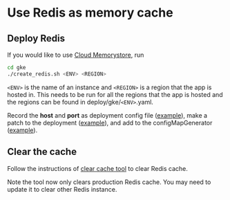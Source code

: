 # Use Redis as memory cache

## Deploy Redis

If you would like to use [Cloud Memorystore](https://cloud.google.com/memorystore/docs/redis/quickstart-gcloud), run

```bash
cd gke
./create_redis.sh <ENV> <REGION>
```

`<ENV>` is the name of an instance and `<REGION>` is a region that the app is hosted in.
This needs to be run for all the regions that the app is hosted and the regions
can be found in deploy/gke/`<ENV>`.yaml.

Record the **host** and **port** as deployment config file
([example](../deploy/overlays/prod/redis.json)), make a patch to the
deployment ([example](../deploy/overlays/prod/patch_deployment.yaml)), and add
to the configMapGenerator ([example](.../deploy/overlays/prod/kustomization.yaml#L40-L42)).

## Clear the cache

Follow the instructions of [clear cache tool](../tools/clearcache/README.md) to clear Redis cache.

Note the tool now only clears production Redis cache. You may need to update it
to clear other Redis instance.

